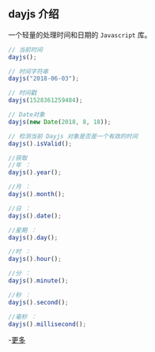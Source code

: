 ## dayjs 介绍

一个轻量的处理时间和日期的 `Javascript` 库。

```js
// 当前时间
dayjs();

// 时间字符串
dayjs("2018-06-03");

// 时间戳
dayjs(1528361259484);

// Date对象
dayjs(new Date(2018, 8, 18));

// 检测当前 Dayjs 对象是否是一个有效的时间
dayjs().isValid();

//获取
//年 ：
dayjs().year();

//月 ：
dayjs().month();

//日 ：
dayjs().date();

//星期 ：
dayjs().day();

//时 ：
dayjs().hour();

//分 ：
dayjs().minute();

//秒 ：
dayjs().second();

//毫秒 ：
dayjs().millisecond();
```

-[更多](https://www.cnblogs.com/cjrfan/p/9154539.html)
